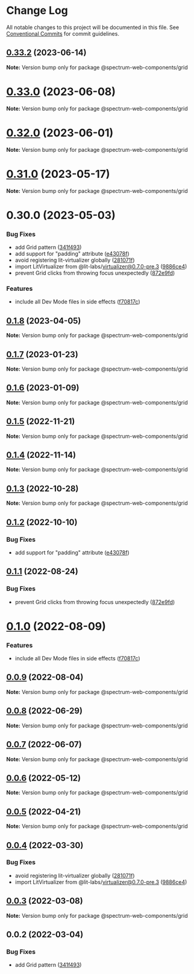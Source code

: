 # Change Log

All notable changes to this project will be documented in this file.
See [Conventional Commits](https://conventionalcommits.org) for commit guidelines.

## [0.33.2](https://github.com/adobe/spectrum-web-components/compare/v0.33.1...v0.33.2) (2023-06-14)

**Note:** Version bump only for package @spectrum-web-components/grid

# [0.33.0](https://github.com/adobe/spectrum-web-components/compare/v0.32.0...v0.33.0) (2023-06-08)

**Note:** Version bump only for package @spectrum-web-components/grid

# [0.32.0](https://github.com/adobe/spectrum-web-components/compare/v0.31.0...v0.32.0) (2023-06-01)

**Note:** Version bump only for package @spectrum-web-components/grid

# [0.31.0](https://github.com/adobe/spectrum-web-components/compare/v0.30.0...v0.31.0) (2023-05-17)

**Note:** Version bump only for package @spectrum-web-components/grid

# 0.30.0 (2023-05-03)

### Bug Fixes

-   add Grid pattern ([341f493](https://github.com/adobe/spectrum-web-components/commit/341f4932087487be47bde355d1b0894886ed44ad))
-   add support for "padding" attribute ([e43078f](https://github.com/adobe/spectrum-web-components/commit/e43078f0e14a909fb5e38428222a05d8c4754288))
-   avoid registering lit-virtualizer globally ([281071f](https://github.com/adobe/spectrum-web-components/commit/281071fc551b189afa0ef9ef21e542c27661d567))
-   import LitVirtualizer from @lit-labs/virtualizer@0.7.0-pre.3 ([9886ce4](https://github.com/adobe/spectrum-web-components/commit/9886ce4a6fd612bae33feffea26f8dbe8af9d690))
-   prevent Grid clicks from throwing focus unexpectedly ([872e9fd](https://github.com/adobe/spectrum-web-components/commit/872e9fd6c83cbd223430c9c9f7706fe359932038))

### Features

-   include all Dev Mode files in side effects ([f70817c](https://github.com/adobe/spectrum-web-components/commit/f70817cc15db6dcf5cc1de2d82b4f7b0c80b1251))

## [0.1.8](https://github.com/adobe/spectrum-web-components/compare/@spectrum-web-components/grid@0.1.7...@spectrum-web-components/grid@0.1.8) (2023-04-05)

**Note:** Version bump only for package @spectrum-web-components/grid

## [0.1.7](https://github.com/adobe/spectrum-web-components/compare/@spectrum-web-components/grid@0.1.6...@spectrum-web-components/grid@0.1.7) (2023-01-23)

**Note:** Version bump only for package @spectrum-web-components/grid

## [0.1.6](https://github.com/adobe/spectrum-web-components/compare/@spectrum-web-components/grid@0.1.5...@spectrum-web-components/grid@0.1.6) (2023-01-09)

**Note:** Version bump only for package @spectrum-web-components/grid

## [0.1.5](https://github.com/adobe/spectrum-web-components/compare/@spectrum-web-components/grid@0.1.4...@spectrum-web-components/grid@0.1.5) (2022-11-21)

**Note:** Version bump only for package @spectrum-web-components/grid

## [0.1.4](https://github.com/adobe/spectrum-web-components/compare/@spectrum-web-components/grid@0.1.3...@spectrum-web-components/grid@0.1.4) (2022-11-14)

**Note:** Version bump only for package @spectrum-web-components/grid

## [0.1.3](https://github.com/adobe/spectrum-web-components/compare/@spectrum-web-components/grid@0.1.2...@spectrum-web-components/grid@0.1.3) (2022-10-28)

**Note:** Version bump only for package @spectrum-web-components/grid

## [0.1.2](https://github.com/adobe/spectrum-web-components/compare/@spectrum-web-components/grid@0.1.1...@spectrum-web-components/grid@0.1.2) (2022-10-10)

### Bug Fixes

-   add support for "padding" attribute ([e43078f](https://github.com/adobe/spectrum-web-components/commit/e43078f0e14a909fb5e38428222a05d8c4754288))

## [0.1.1](https://github.com/adobe/spectrum-web-components/compare/@spectrum-web-components/grid@0.1.0...@spectrum-web-components/grid@0.1.1) (2022-08-24)

### Bug Fixes

-   prevent Grid clicks from throwing focus unexpectedly ([872e9fd](https://github.com/adobe/spectrum-web-components/commit/872e9fd6c83cbd223430c9c9f7706fe359932038))

# [0.1.0](https://github.com/adobe/spectrum-web-components/compare/@spectrum-web-components/grid@0.0.9...@spectrum-web-components/grid@0.1.0) (2022-08-09)

### Features

-   include all Dev Mode files in side effects ([f70817c](https://github.com/adobe/spectrum-web-components/commit/f70817cc15db6dcf5cc1de2d82b4f7b0c80b1251))

## [0.0.9](https://github.com/adobe/spectrum-web-components/compare/@spectrum-web-components/grid@0.0.8...@spectrum-web-components/grid@0.0.9) (2022-08-04)

**Note:** Version bump only for package @spectrum-web-components/grid

## [0.0.8](https://github.com/adobe/spectrum-web-components/compare/@spectrum-web-components/grid@0.0.7...@spectrum-web-components/grid@0.0.8) (2022-06-29)

**Note:** Version bump only for package @spectrum-web-components/grid

## [0.0.7](https://github.com/adobe/spectrum-web-components/compare/@spectrum-web-components/grid@0.0.6...@spectrum-web-components/grid@0.0.7) (2022-06-07)

**Note:** Version bump only for package @spectrum-web-components/grid

## [0.0.6](https://github.com/adobe/spectrum-web-components/compare/@spectrum-web-components/grid@0.0.5...@spectrum-web-components/grid@0.0.6) (2022-05-12)

**Note:** Version bump only for package @spectrum-web-components/grid

## [0.0.5](https://github.com/adobe/spectrum-web-components/compare/@spectrum-web-components/grid@0.0.4...@spectrum-web-components/grid@0.0.5) (2022-04-21)

**Note:** Version bump only for package @spectrum-web-components/grid

## [0.0.4](https://github.com/adobe/spectrum-web-components/compare/@spectrum-web-components/grid@0.0.3...@spectrum-web-components/grid@0.0.4) (2022-03-30)

### Bug Fixes

-   avoid registering lit-virtualizer globally ([281071f](https://github.com/adobe/spectrum-web-components/commit/281071fc551b189afa0ef9ef21e542c27661d567))
-   import LitVirtualizer from @lit-labs/virtualizer@0.7.0-pre.3 ([9886ce4](https://github.com/adobe/spectrum-web-components/commit/9886ce4a6fd612bae33feffea26f8dbe8af9d690))

## [0.0.3](https://github.com/adobe/spectrum-web-components/compare/@spectrum-web-components/grid@0.0.2...@spectrum-web-components/grid@0.0.3) (2022-03-08)

**Note:** Version bump only for package @spectrum-web-components/grid

## 0.0.2 (2022-03-04)

### Bug Fixes

-   add Grid pattern ([341f493](https://github.com/adobe/spectrum-web-components/commit/341f4932087487be47bde355d1b0894886ed44ad))

